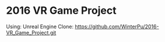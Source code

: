 # 2016 VR Game Project
Using: Unreal Engine
Clone: https://github.com/WinterPu/2016-VR_Game_Project.git
